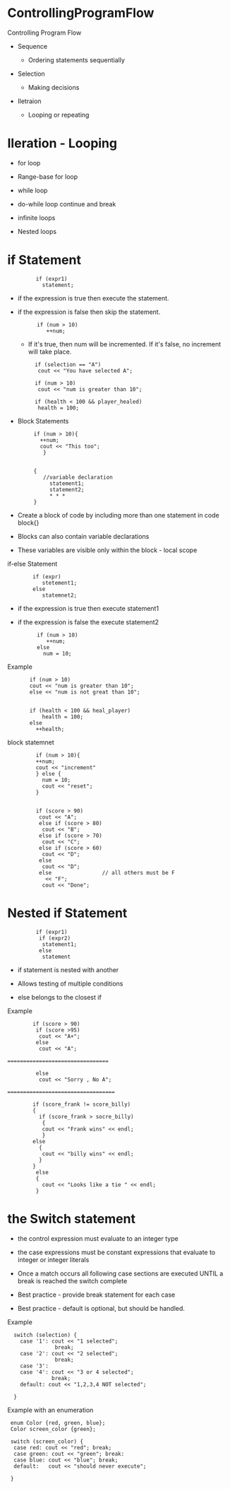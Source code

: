 # ControllingProgramFlow
 Controlling Program Flow

 * Sequence
   - Ordering statements sequentially
  
 * Selection
   - Making decisions

 * Iletraion
   - Looping or repeating

# Ileration - Looping
 * for loop

 * Range-base for loop

 * while loop

 * do-while loop continue and break

 * infinite loops

 * Nested loops

# if Statement

             if (expr1)
               statement;

 * if the expression is true then execute the statement.

 * if the expression is false then skip the statement.


             if (num > 10)
                ++num;
    - If it's true, then num will be incremented. If it's false,
      no increment will take place.

            if (selection == "A")
             cout << "You have selected A";

            if (num > 10)
             cout << "num is greater than 10";

            if (health < 100 && player_healed)
             health = 100;

 * Block Statements

            if (num > 10){
              ++num;
              cout << "This too";
               }


            {
               //variable declaration
                 statement1;
                 statement2;
                 * * *
            }

* Create a block of code by including more than one statement in code block{}

* Blocks can also contain variable declarations

* These variables are visible only within the block - local scope

if-else Statement

            if (expr)
               stetement1;
            else
               statemnet2;

* if the expression is true then execute statement1

* if the expression is false the execute statement2

            if (num > 10)
               ++num;
            else
              num = 10;

Example 

           if (num > 10)
           cout << "num is greater than 10";
           else << "num is not great than 10";


           if (health < 100 && heal_player)
               health = 100;
           else 
             ++health;

block statemnet

             if (num > 10){
             ++num;
             cout << "increment"
             } else {
               num = 10;
               cout << "reset";
             }

             
             if (score > 90)
              cout << "A";
              else if (score > 80)
               cout << "B";
              else if (score > 70)
               cout << "C";
              else if (score > 60)
               cout << "D";
              else 
               cout << "D";
              else                // all others must be F
                << "F";
               cout << "Done";

# Nested if Statement

             if (expr1)
              if (expr2)
               statement1;
              else 
               statement

* if statement is nested with another

* Allows testing of multiple conditions

* else belongs to the closest if

Example


            if (score > 90)
             if (score >95)
              cout << "A+";
             else 
              cout << "A"; 

    ================================
              
             else 
              cout << "Sorry , No A";
              
    ==================================
    
            if (score_frank != score_billy) 
            {
              if (score_frank > socre_billy) 
               {
               cout << "Frank wins" << endl;
               } 
            else
              {
               cout << "billy wins" << endl;
              }
            }
             else 
             {
               cout << "Looks like a tie " << endl;
             }
            
# the Switch statement
* the control expression must evaluate to an integer type

* the case expressions must be constant expressions that evaluate to integer or integer literals

* Once a match occurs all following case sections are executed UNTIL a break is reached the switch complete

* Best practice - provide break statement for each case

* Best practice - default is optional, but should be handled.


Example

      switch (selection) {
        case '1': cout << "1 selected";
                   break;
        case '2': cout << "2 selected";
                   break;
        case '3':
        case '4': cout << "3 or 4 selected";
                  break;
        default: cout << "1,2,3,4 NOT selected";
      
      }

Example with an enumeration

     enum Color {red, green, blue};
     Color screen_color {green};

     switch (screen_color) {
      case red: cout << "red"; break;
      case green: cout << "green"; break:
      case blue: cout << "blue"; break;
      default:   cout << "should never execute";
     
     }
  




      
